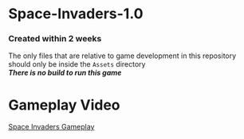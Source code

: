 # Space-Invaders-1.0
### Created within 2 weeks
The only files that are relative to game development in this repository should only be inside the `Assets` directory<br>
***There is no build to run this game***

# Gameplay Video
[Space Invaders Gameplay](https://youtu.be/rUiALhqfmf0)
